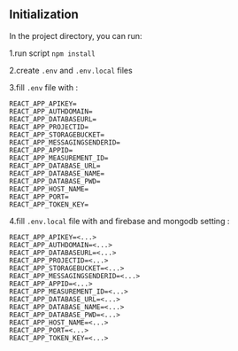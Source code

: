 ## Initialization

In the project directory, you can run:

1.run script `npm install`

2.create `.env` and `.env.local` files

3.fill `.env` file with :

```
REACT_APP_APIKEY=
REACT_APP_AUTHDOMAIN=
REACT_APP_DATABASEURL=
REACT_APP_PROJECTID=
REACT_APP_STORAGEBUCKET=
REACT_APP_MESSAGINGSENDERID=
REACT_APP_APPID=
REACT_APP_MEASUREMENT_ID=
REACT_APP_DATABASE_URL=
REACT_APP_DATABASE_NAME=
REACT_APP_DATABASE_PWD=
REACT_APP_HOST_NAME=
REACT_APP_PORT=
REACT_APP_TOKEN_KEY=
```

4.fill `.env.local` file with and firebase and mongodb setting :

```
REACT_APP_APIKEY=<...>
REACT_APP_AUTHDOMAIN=<...>
REACT_APP_DATABASEURL=<...>
REACT_APP_PROJECTID=<...>
REACT_APP_STORAGEBUCKET=<...>
REACT_APP_MESSAGINGSENDERID=<...>
REACT_APP_APPID=<...>
REACT_APP_MEASUREMENT_ID=<...>
REACT_APP_DATABASE_URL=<...>
REACT_APP_DATABASE_NAME=<...>
REACT_APP_DATABASE_PWD=<...>
REACT_APP_HOST_NAME=<...>
REACT_APP_PORT=<...>
REACT_APP_TOKEN_KEY=<...>
```